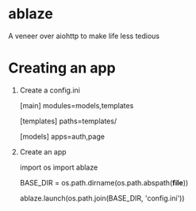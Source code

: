 # ablaze
A veneer over aiohttp to make life less tedious


# Creating an app

1. Create a config.ini

   [main]
   modules=models,templates

   [templates]
   paths=templates/

   [models]
   apps=auth,page

2. Create an app

   import os
   import ablaze

   BASE_DIR = os.path.dirname(os.path.abspath(__file__))

   ablaze.launch(os.path.join(BASE_DIR, 'config.ini'))
